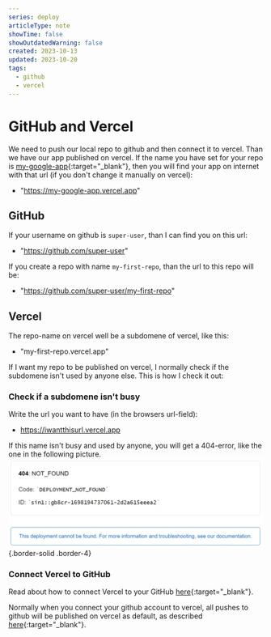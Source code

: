 ```yaml
---
series: deploy
articleType: note
showTime: false
showOutdatedWarning: false
created: 2023-10-13
updated: 2023-10-20
tags:
  - github
  - vercel
---
```


# GitHub and Vercel
We need to push our local repo to github and then connect it to vercel. Than we have our app published on vercel. If the name you have set for your repo is [my-google-app](https://my-google-app.vercel.app){:target="_blank"}, then you will find your app on internet with that url (if you don't change it manually on vercel): 
- "https://my-google-app.vercel.app"
 
## GitHub
If your username on github is `super-user`, than I can find you on this url: 
- "https://github.com/super-user"

If you create a repo with name `my-first-repo`, than the url to this repo will be: 
- "https://github.com/super-user/my-first-repo"

## Vercel
The repo-name on vercel well be a subdomene of vercel, like this:
- "my-first-repo.vercel.app"

If I want my repo to be published on vercel, I normally check if the subdomene isn't used by anyone else. This is how I check it out:

### Check if a subdomene isn't busy
Write the url you want to have (in the browsers url-field):
- https://iwantthisurl.vercel.app

If this name isn't busy and used by anyone, you will get a 404-error, like the one in the following picture.
![Error 404: The url dosn't exist! Take it if you want it:)](./404-not-found.webp "Error 404: The url dosn't exist! Take it if you want it:)"){.border-solid .border-4}

### Connect Vercel to GitHub
Read about how to connect Vercel to your GitHub [here](https://vercel.com/docs/deployments/git/vercel-for-github){:target="_blank"}.

Normally when you connect your github account to vercel, all pushes to github will be published on vercel as default, as described [here](https://vercel.com/docs/deployments/git/vercel-for-github){:target="_blank"}.

<!-- 
Made by laywer Kyrie Eleison 2023.
-->